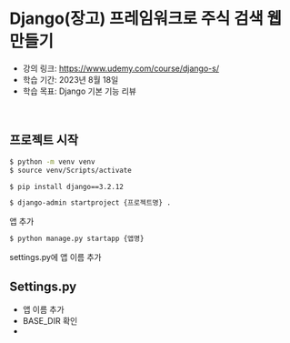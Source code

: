 # Django(장고) 프레임워크로 주식 검색 웹 만들기

* 강의 링크: https://www.udemy.com/course/django-s/
* 학습 기간: 2023년 8월 18일
* 학습 목표: Django 기본 기능 리뷰

<br/>

## 프로젝트 시작

```bash
$ python -m venv venv
$ source venv/Scripts/activate

$ pip install django==3.2.12

$ django-admin startproject {프로젝트명} .
```



앱 추가

```bash
$ python manage.py startapp {앱명}
```

settings.py에 앱 이름 추가



## Settings.py

* 앱 이름 추가
* BASE_DIR 확인
* 
